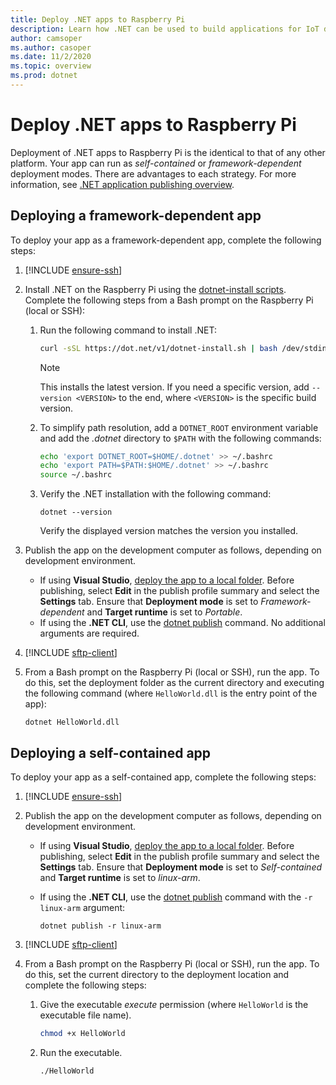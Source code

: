 ```yaml
---
title: Deploy .NET apps to Raspberry Pi
description: Learn how .NET can be used to build applications for IoT devices and scenarios.
author: camsoper
ms.author: casoper
ms.date: 11/2/2020
ms.topic: overview
ms.prod: dotnet
---
```


# Deploy .NET apps to Raspberry Pi

Deployment of .NET apps to Raspberry Pi is the identical to that of any other platform. Your app can run as *self-contained* or *framework-dependent* deployment modes. There are advantages to each strategy. For more information, see [.NET application publishing overview](/core/deploying).

## Deploying a framework-dependent app

To deploy your app as a framework-dependent app, complete the following steps:

1. [!INCLUDE [ensure-ssh](includes/ensure-ssh.md)]

1. Install .NET on the Raspberry Pi using the [dotnet-install scripts](/dotnet/core/tools/dotnet-install-script). Complete the following steps from a Bash prompt on the Raspberry Pi (local or SSH):
    1. Run the following command to install .NET:

        ```bash
        curl -sSL https://dot.net/v1/dotnet-install.sh | bash /dev/stdin
        ```

        > [!NOTE]
        > This installs the latest version. If you need a specific version, add `--version <VERSION>` to the end, where `<VERSION>` is the specific build version.

    1. To simplify path resolution, add a `DOTNET_ROOT` environment variable and add the *.dotnet* directory to `$PATH` with the following commands:

        ```bash
        echo 'export DOTNET_ROOT=$HOME/.dotnet' >> ~/.bashrc
        echo 'export PATH=$PATH:$HOME/.dotnet' >> ~/.bashrc
        source ~/.bashrc
        ```

    1. Verify the .NET installation with the following command:

        ```dotnetcli
        dotnet --version
        ```

        Verify the displayed version matches the version you installed.

1. Publish the app on the development computer as follows, depending on development environment.
    - If using **Visual Studio**, [deploy the app to a local folder](/visualstudio/deployment/quickstart-deploy-to-local-folder?view=vs-2019). Before publishing, select **Edit** in the publish profile summary and select the **Settings** tab. Ensure that **Deployment mode** is set to *Framework-dependent* and **Target runtime** is set to *Portable*.
    - If using the **.NET CLI**, use the [dotnet publish](/dotnet/core/tools/dotnet-publish) command. No additional arguments are required.

1. [!INCLUDE [sftp-client](includes/sftp-client.md)]

1. From a Bash prompt on the Raspberry Pi (local or SSH), run the app. To do this, set the deployment folder as the current directory and executing the following command (where `HelloWorld.dll` is the entry point of the app):

    ```dotnetcli
    dotnet HelloWorld.dll
    ```

## Deploying a self-contained app

To deploy your app as a self-contained app, complete the following steps:

1. [!INCLUDE [ensure-ssh](includes/ensure-ssh.md)]

1. Publish the app on the development computer as follows, depending on development environment.
    - If using **Visual Studio**, [deploy the app to a local folder](/visualstudio/deployment/quickstart-deploy-to-local-folder?view=vs-2019). Before publishing, select **Edit** in the publish profile summary and select the **Settings** tab. Ensure that **Deployment mode** is set to *Self-contained* and **Target runtime** is set to *linux-arm*.
    - If using the **.NET CLI**, use the [dotnet publish](/dotnet/core/tools/dotnet-publish) command with the `-r linux-arm` argument:

        ```dotnetcli
        dotnet publish -r linux-arm
        ```

1. [!INCLUDE [sftp-client](includes/sftp-client.md)]

1. From a Bash prompt on the Raspberry Pi (local or SSH), run the app. To do this, set the current directory to the deployment location and complete the following steps:
    1. Give the executable *execute* permission (where `HelloWorld` is the executable file name).

        ```bash
        chmod +x HelloWorld
        ```

    1. Run the executable.

        ```bash
        ./HelloWorld
        ```
